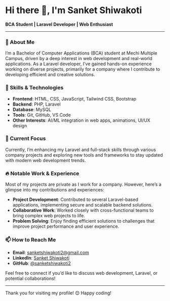 # Hi there 👋, I'm Sanket Shiwakoti

**BCA Student | Laravel Developer | Web Enthusiast**

---

### 🚀 About Me
I’m a Bachelor of Computer Applications (BCA) student at Mechi Multiple Campus, driven by a deep interest in web development and real-world applications. As a Laravel developer, I’ve gained hands-on experience working on diverse projects, primarily for a company where I contribute to developing efficient and creative solutions.

### 💼 Skills & Technologies
- **Frontend**: HTML, CSS, JavaScript, Tailwind CSS, Bootstrap
- **Backend**: PHP, Laravel
- **Database**: MySQL
- **Tools**: Git, GitHub, VS Code
- **Other Interests**: AI/ML integration in web apps, animations, UI/UX design

### 🌱 Current Focus
Currently, I’m enhancing my Laravel and full-stack skills through various company projects and exploring new tools and frameworks to stay updated with modern web development trends.

### 🔥 Notable Work & Experience
Most of my projects are private as I work for a company. However, here’s a glimpse into my contributions and experiences:
- **Project Development**: Contributed to several Laravel-based applications, implementing secure and scalable backend solutions.
- **Collaborative Work**: Worked closely with cross-functional teams to bring complex web projects to life.
- **Problem Solving**: Enjoy finding efficient solutions to challenges that improve project performance and user experience.

### 📫 How to Reach Me
- **Email**: sanketshiwakoti2@gmail.com
- **LinkedIn**: [Sanket Shiwakoti](https://www.linkedin.com/in/sanket-shiwakoti-7987b4273/)
- **GitHub**: [@sanketshiwakoti2](https://github.com/sanketshiwakoti2)

Feel free to connect if you’d like to discuss web development, Laravel, or potential collaborations!

---

Thank you for visiting my profile! 😊 Happy coding!
